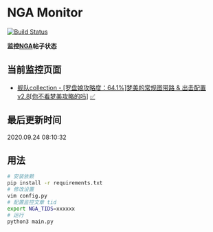 # NGA Monitor

[![Build Status](https://travis-ci.org/kcwikizh/nga-monitor.svg?branch=master)](https://travis-ci.org/kcwikizh/nga-monitor)

**监控[NGA](https://bbs.nga.cn)帖子状态**

## 当前监控页面

- [舰队collection - [罗盘娘攻略度：64.1%]梦美的常规图带路 &amp; 出击配置 v2.8[你不看梦美攻略的吗]](https://bbs.nga.cn/read.php?tid=16334445) [✅](16334445.md)


## 最后更新时间

2020.09.24 08:10:32

## 用法

```bash
# 安装依赖
pip install -r requirements.txt
# 修改设置
vim config.py
# 配置监控文章 tid
export NGA_TIDS=xxxxxx
# 运行
python3 main.py
```
